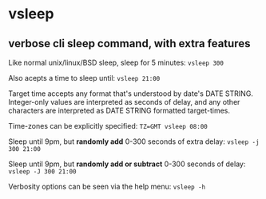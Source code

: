 # vsleep
## verbose cli sleep command, with extra features

Like normal unix/linux/BSD sleep, sleep for 5 minutes:
`vsleep 300`
      
Also acepts a time to sleep until:
`vsleep 21:00`

Target time accepts any format that's understood by date's DATE STRING. Integer-only values are interpreted as seconds of delay, and any other characters are interpreted as DATE STRING formatted target-times.

Time-zones can be explicitly specified:
`TZ=GMT vsleep 08:00`

Sleep until 9pm, but **randomly add** 0-300 seconds of extra delay:
`vsleep -j 300 21:00`

Sleep until 9pm, but **randomly add or subtract** 0-300 seconds of delay:
`vsleep -J 300 21:00`

Verbosity options can be seen via the help menu:
`vsleep -h`

